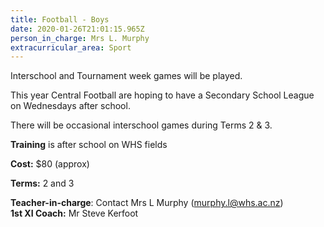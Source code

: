 ```yaml
---
title: Football - Boys
date: 2020-01-26T21:01:15.965Z
person_in_charge: Mrs L. Murphy
extracurricular_area: Sport
---
```

Interschool and Tournament week games will be played.

This year Central Football are hoping to have a Secondary School League on Wednesdays after school.  

There will be occasional interschool games during Terms 2 & 3.

**Training** is after school on WHS fields

**Cost:** $80 (approx)

**Terms:** 2 and 3

**Teacher-in-charge**:  Contact Mrs L Murphy (murphy.l@whs.ac.nz)  
**1st XI Coach:** Mr Steve Kerfoot
